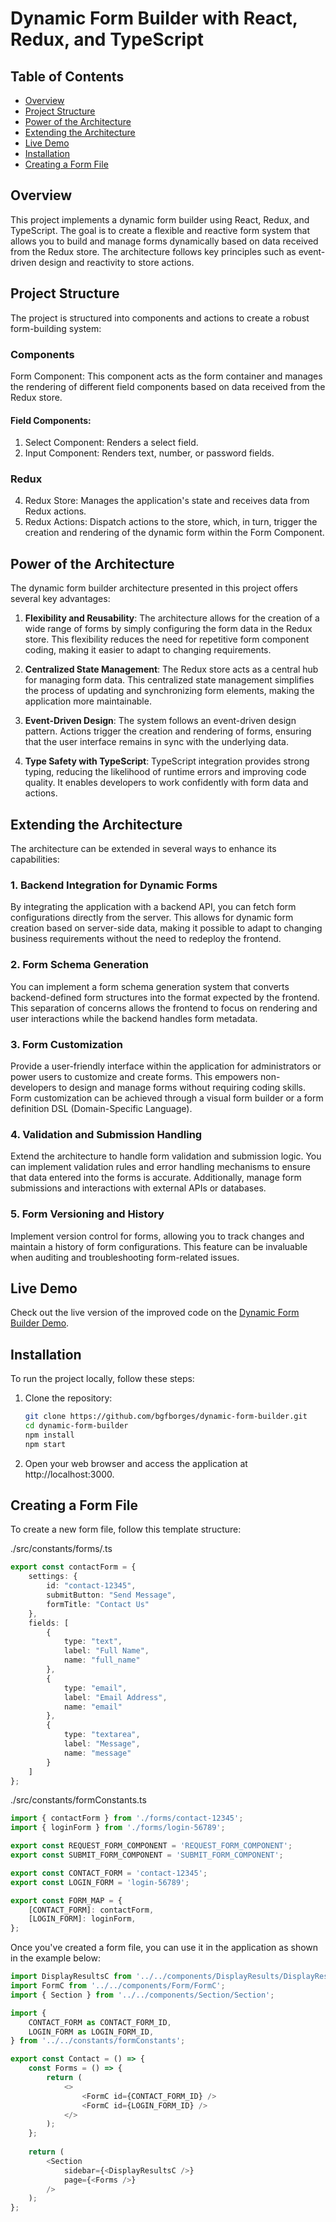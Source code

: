 # Dynamic Form Builder with React, Redux, and TypeScript

## Table of Contents
- [Overview](#overview)
- [Project Structure](#project-structure)
- [Power of the Architecture](#power-of-the-architecture)
- [Extending the Architecture](#extending-the-architecture)
- [Live Demo](#live-demo)
- [Installation](#installation)
- [Creating a Form File](#creating-a-form-file)

## Overview
This project implements a dynamic form builder using React, Redux, and TypeScript. The goal is to create a flexible and reactive form system that allows you to build and manage forms dynamically based on data received from the Redux store. The architecture follows key principles such as event-driven design and reactivity to store actions.

## Project Structure
The project is structured into components and actions to create a robust form-building system:

### Components
Form Component: This component acts as the form container and manages the rendering of different field components based on data received from the Redux store.

#### Field Components:

1. Select Component: Renders a select field.
2. Input Component: Renders text, number, or password fields.

### Redux
4. Redux Store: Manages the application's state and receives data from Redux actions.
5. Redux Actions: Dispatch actions to the store, which, in turn, trigger the creation and rendering of the dynamic form within the Form Component.

## Power of the Architecture

The dynamic form builder architecture presented in this project offers several key advantages:

1. **Flexibility and Reusability**: The architecture allows for the creation of a wide range of forms by simply configuring the form data in the Redux store. This flexibility reduces the need for repetitive form component coding, making it easier to adapt to changing requirements.

2. **Centralized State Management**: The Redux store acts as a central hub for managing form data. This centralized state management simplifies the process of updating and synchronizing form elements, making the application more maintainable.

3. **Event-Driven Design**: The system follows an event-driven design pattern. Actions trigger the creation and rendering of forms, ensuring that the user interface remains in sync with the underlying data.

4. **Type Safety with TypeScript**: TypeScript integration provides strong typing, reducing the likelihood of runtime errors and improving code quality. It enables developers to work confidently with form data and actions.

## Extending the Architecture

The architecture can be extended in several ways to enhance its capabilities:

### 1. Backend Integration for Dynamic Forms

By integrating the application with a backend API, you can fetch form configurations directly from the server. This allows for dynamic form creation based on server-side data, making it possible to adapt to changing business requirements without the need to redeploy the frontend.

### 2. Form Schema Generation

You can implement a form schema generation system that converts backend-defined form structures into the format expected by the frontend. This separation of concerns allows the frontend to focus on rendering and user interactions while the backend handles form metadata.

### 3. Form Customization

Provide a user-friendly interface within the application for administrators or power users to customize and create forms. This empowers non-developers to design and manage forms without requiring coding skills. Form customization can be achieved through a visual form builder or a form definition DSL (Domain-Specific Language).

### 4. Validation and Submission Handling

Extend the architecture to handle form validation and submission logic. You can implement validation rules and error handling mechanisms to ensure that data entered into the forms is accurate. Additionally, manage form submissions and interactions with external APIs or databases.

### 5. Form Versioning and History

Implement version control for forms, allowing you to track changes and maintain a history of form configurations. This feature can be invaluable when auditing and troubleshooting form-related issues.

## Live Demo
Check out the live version of the improved code on the [Dynamic Form Builder Demo](https://dynamic-form-qy5tlci14-bgfborges.vercel.app/).

## Installation
To run the project locally, follow these steps:

1. Clone the repository:
   ```bash
   git clone https://github.com/bgfborges/dynamic-form-builder.git
   cd dynamic-form-builder
   npm install
   npm start
   ```
2. Open your web browser and access the application at http://localhost:3000.

## Creating a Form File
To create a new form file, follow this template structure:

./src/constants/forms/<form-id-name>.ts
```typescript
export const contactForm = {
    settings: {
        id: "contact-12345",
        submitButton: "Send Message",
        formTitle: "Contact Us"
    },
    fields: [
        {
            type: "text",
            label: "Full Name",
            name: "full_name"
        },
        {
            type: "email",
            label: "Email Address",
            name: "email"
        },
        {
            type: "textarea",
            label: "Message",
            name: "message"
        }
    ]
};
```

./src/constants/formConstants.ts
```typescript
import { contactForm } from './forms/contact-12345';
import { loginForm } from './forms/login-56789';

export const REQUEST_FORM_COMPONENT = 'REQUEST_FORM_COMPONENT';
export const SUBMIT_FORM_COMPONENT = 'SUBMIT_FORM_COMPONENT';

export const CONTACT_FORM = 'contact-12345';
export const LOGIN_FORM = 'login-56789';

export const FORM_MAP = {
    [CONTACT_FORM]: contactForm,
    [LOGIN_FORM]: loginForm,
};
```
Once you've created a form file, you can use it in the application as shown in the example below:

```typescript
import DisplayResultsC from '../../components/DisplayResults/DisplayResultsC';
import FormC from '../../components/Form/FormC';
import { Section } from '../../components/Section/Section';

import { 
    CONTACT_FORM as CONTACT_FORM_ID,
    LOGIN_FORM as LOGIN_FORM_ID,
} from '../../constants/formConstants';

export const Contact = () => {
    const Forms = () => {
        return (
            <>
                <FormC id={CONTACT_FORM_ID} />
                <FormC id={LOGIN_FORM_ID} />
            </>
        );
    };
 
    return (
        <Section 
            sidebar={<DisplayResultsC />}
            page={<Forms />}
        />
    );
}; 
```